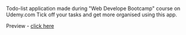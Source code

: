 Todo-list application made during "Web Develope Bootcamp" course on Udemy.com
Tick off your tasks and get more organised using this app.

Preview - <a href="https://aldonalis.github.io/Todo-List/">click here</a>
